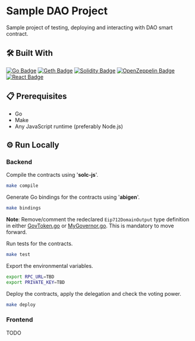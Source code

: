 # Sample DAO Project

Sample project of testing, deploying and interacting with DAO smart contract.

## 🛠 Built With

[![Go Badge](https://img.shields.io/badge/Go-00ADD8?logo=go&logoColor=fff&style=for-the-badge)](https://go.dev/)
[![Geth Badge](https://img.shields.io/badge/Geth-3C3C3D?logo=ethereum&logoColor=fff&style=for-the-badge)](https://geth.ethereum.org/)
[![Solidity Badge](https://img.shields.io/badge/Solidity-363636?logo=solidity&logoColor=fff&style=for-the-badge)](https://soliditylang.org/)
[![OpenZeppelin Badge](https://img.shields.io/badge/OpenZeppelin-4E5EE4?logo=openzeppelin&logoColor=fff&style=for-the-badge)](https://docs.openzeppelin.com/)
[![React Badge](https://img.shields.io/badge/React-61DAFB?logo=react&logoColor=000&style=for-the-badge)](https://react.dev/)

## 📋 Prerequisites

- Go
- Make
- Any JavaScript runtime (preferably Node.js)

## ⚙️ Run Locally

### Backend

Compile the contracts using '**solc-js**'.

```sh
make compile
```

Generate Go bindings for the contracts using '**abigen**'.

```sh
make bindings
```

**Note**: Remove/comment the redeclared `Eip712DomainOutput` type definition in either [GovToken.go](./lib/bindings/GovToken.go) or [MyGovernor.go](./lib/bindings/MyGovernor.go). This is mandatory to move forward.

Run tests for the contracts.

```sh
make test
```

Export the environmental variables.

```sh
export RPC_URL=TBD
export PRIVATE_KEY=TBD
```

Deploy the contracts, apply the delegation and check the voting power.

```sh
make deploy
```

### Frontend

TODO
